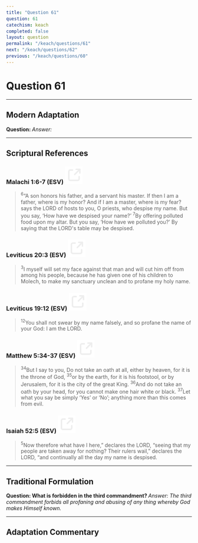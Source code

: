```yaml
---
title: "Question 61"
question: 61
catechism: keach
completed: false
layout: question
permalink: "/keach/questions/61"
next: "/keach/questions/62"
previous: "/keach/questions/60"
---
```

# Question 61
---
## Modern Adaptation
<strong>
    Question:
</strong>

<em>
    Answer:
</em>

---
## Scriptural References
### Malachi 1:6-7 (ESV) <a href="https://biblegateway.com/passage/?search=Malachi+1%3A6-7&version=ESV"><img src="/assets/svg/link.svg"/></a>
> <sup>6</sup>“A son honors his father, and a servant his master. If then I am a father, where is my honor? And if I am a master, where is my fear? says the LORD of hosts to you, O priests, who despise my name. But you say, ‘How have we despised your name?’
> <sup>7</sup>By offering polluted food upon my altar. But you say, ‘How have we polluted you?’ By saying that the LORD's table may be despised.

### Leviticus 20:3 (ESV) <a href="https://biblegateway.com/passage/?search=Leviticus+20%3A3&version=ESV"><img src="/assets/svg/link.svg"/></a>
> <sup>3</sup>I myself will set my face against that man and will cut him off from among his people, because he has given one of his children to Molech, to make my sanctuary unclean and to profane my holy name.

### Leviticus 19:12 (ESV) <a href="https://biblegateway.com/passage/?search=Leviticus+19%3A12&version=ESV"><img src="/assets/svg/link.svg"/></a>
> <sup>12</sup>You shall not swear by my name falsely, and so profane the name of your God: I am the LORD.

### Matthew 5:34-37 (ESV) <a href="https://biblegateway.com/passage/?search=Matthew+5%3A34-37&version=ESV"><img src="/assets/svg/link.svg"/></a>
> <sup>34</sup>But I say to you, Do not take an oath at all, either by heaven, for it is the throne of God,
> <sup>35</sup>or by the earth, for it is his footstool, or by Jerusalem, for it is the city of the great King.
> <sup>36</sup>And do not take an oath by your head, for you cannot make one hair white or black.
> <sup>37</sup>Let what you say be simply ‘Yes’ or ‘No’; anything more than this comes from evil.

### Isaiah 52:5 (ESV) <a href="https://biblegateway.com/passage/?search=Isaiah+52%3A5&version=ESV"><img src="/assets/svg/link.svg"/></a>
> <sup>5</sup>Now therefore what have I here,” declares the LORD, “seeing that my people are taken away for nothing? Their rulers wail,” declares the LORD, “and continually all the day my name is despised.

---
## Traditional Formulation
<strong>
    Question: What is forbidden in the third commandment?
</strong>

<em>
    Answer: The third commandment forbids all profaning and abusing of any thing whereby God makes Himself known.
</em>

---
## Adaptation Commentary
